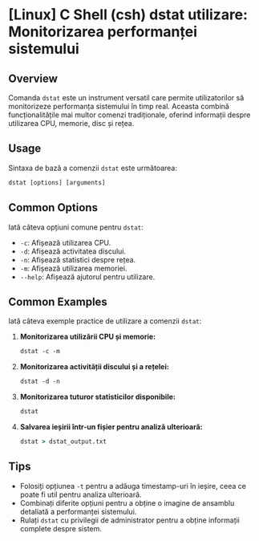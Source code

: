 # [Linux] C Shell (csh) dstat utilizare: Monitorizarea performanței sistemului

## Overview
Comanda `dstat` este un instrument versatil care permite utilizatorilor să monitorizeze performanța sistemului în timp real. Aceasta combină funcționalitățile mai multor comenzi tradiționale, oferind informații despre utilizarea CPU, memorie, disc și rețea.

## Usage
Sintaxa de bază a comenzii `dstat` este următoarea:

```csh
dstat [options] [arguments]
```

## Common Options
Iată câteva opțiuni comune pentru `dstat`:

- `-c`: Afișează utilizarea CPU.
- `-d`: Afișează activitatea discului.
- `-n`: Afișează statistici despre rețea.
- `-m`: Afișează utilizarea memoriei.
- `--help`: Afișează ajutorul pentru utilizare.

## Common Examples
Iată câteva exemple practice de utilizare a comenzii `dstat`:

1. **Monitorizarea utilizării CPU și memorie:**

   ```csh
   dstat -c -m
   ```

2. **Monitorizarea activității discului și a rețelei:**

   ```csh
   dstat -d -n
   ```

3. **Monitorizarea tuturor statisticilor disponibile:**

   ```csh
   dstat
   ```

4. **Salvarea ieșirii într-un fișier pentru analiză ulterioară:**

   ```csh
   dstat > dstat_output.txt
   ```

## Tips
- Folosiți opțiunea `-t` pentru a adăuga timestamp-uri în ieșire, ceea ce poate fi util pentru analiza ulterioară.
- Combinați diferite opțiuni pentru a obține o imagine de ansamblu detaliată a performanței sistemului.
- Rulați `dstat` cu privilegii de administrator pentru a obține informații complete despre sistem.